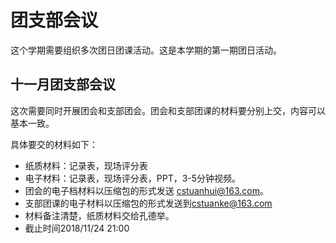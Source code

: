 # 团支部会议
这个学期需要组织多次团日团课活动。这是本学期的第一期团日活动。

## 十一月团支部会议

这次需要同时开展团会和支部团会。团会和支部团课的材料要分别上交，内容可以基本一致。

具体要交的材料如下：

- 纸质材料：记录表，现场评分表
- 电子材料：记录表，现场评分表，PPT，3-5分钟视频。
- 团会的电子档材料以压缩包的形式发送 [cstuanhui@163.com](mailto:cstuanhui@163.com)。
- 支部团课的电子材料以压缩包的形式发送到[cstuanke@163.com](mailto:cstuanke@163.com)
- 材料备注清楚，纸质材料交给孔德举。
- 截止时间2018/11/24 21:00